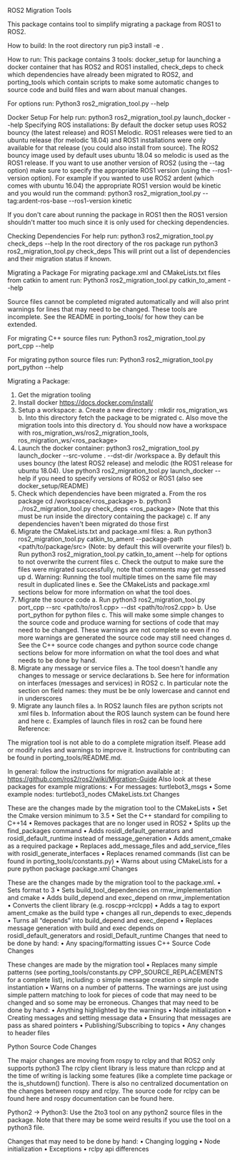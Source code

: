 ROS2 Migration Tools

This package contains tool to simplify migrating a package from ROS1 to ROS2.

How to build:
In the root directory run pip3 install -e .

How to run:
This package contains 3 tools: docker_setup for launching a docker container that has ROS2 and ROS1 installed, check_deps to check which dependencies have already been migrated to ROS2, and porting_tools which contain scripts to make some automatic changes to source code and build files and warn about manual changes.

For options run:
Python3 ros2_migration_tool.py --help

Docker Setup
For help run: python3 ros2_migration_tool.py launch_docker --help
Specifying ROS installations:
By default the docker setup uses ROS2 bouncy (the latest release) and ROS1 Melodic. ROS1 releases were tied
to an ubuntu release (for melodic 18.04) and ROS1 installations were only available for that release (you could also install from source). The ROS2 bouncy image used by default uses ubuntu 18.04 so melodic is used as the ROS1 release. If you want to use another version of ROS2 (using the --tag option) make sure to specify the appropriate ROS1 version (using the --ros1-version option). For example if you wanted to use ROS2 ardent (which comes with ubuntu 16.04) the appropriate ROS1 version would be kinetic and you would run the command:
python3 ros2_migration_tool.py --tag:ardent-ros-base --ros1-version kinetic

If you don't care about running the package in ROS1 then the ROS1 version shouldn't matter too much since it is only used for checking dependencies.

Checking Dependencies
For help run: python3 ros2_migration_tool.py check_deps --help
In the root directory of the ros package run python3 ros2_migration_tool.py check_deps <Package Name>
This will print out a list of dependencies and their migration status if known.

Migrating a Package
For migrating package.xml and CMakeLists.txt files from catkin to ament run:
Python3 ros2_migration_tool.py catkin_to_ament --help 

Source files cannot be completed migrated automatically and will also print warnings for lines that may need to be changed. These tools are incomplete. See the README in porting_tools/ for how they can be extended.

For migrating C++ source files run:
Python3 ros2_migration_tool.py port_cpp --help

For migrating python source files run:
Python3 ros2_migration_tool.py port_python --help

Migrating a Package:
1.	Get the migration tooling 
2.	Install docker https://docs.docker.com/install/
3.	Setup a workspace:
a.	Create a new directory : mkdir ros_migration_ws
b.	Into this directory fetch the package to be migrated
c.	Also move the migration tools into this directory
d.	You should now have a workspace with ros_migration_ws/ros2_migration_tools, ros_migration_ws/<ros_package>
4.	Launch the docker container: python3 ros2_migration_tool.py launch_docker --src-volume . --dst-dir /workspace
a.	By default this uses bouncy (the latest ROS2 release) and melodic (the ROS1 release for ubuntu 18.04). Use python3 ros2_migration_tool.py launch_docker --help  if you need to specify versions of ROS2 or ROS1 (also see docker_setup/README)
5.	Check which dependencies have been migrated
a.	From the ros package cd /workspace/<ros_package>
b.	 python3 ../ros2_migration_tool.py check_deps <ros_package> (Note that this must be run inside the directory containing the package)
c.	If any dependencies haven't been migrated do those first
6.	Migrate the CMakeLists.txt and package.xml files:
a.	Run python3 ros2_migration_tool.py catkin_to_ament --package-path <path/to/package/src> (Note: by default this will overwrite your files!)
b.	Run  python3 ros2_migration_tool.py catkin_to_ament --help for options to not overwrite the current files
c.	Check the output to make sure the files were migrated successfully, note that comments may get messed up
d.	Warning: Running the tool multiple times on the same file may result in duplicated lines
e.	See the CMakeLists and package.xml sections below for more information on what the tool does.
7.	Migrate the source code 
a.	Run python3 ros2_migration_tool.py port_cpp --src <path/to/ros1.cpp> --dst <path/to/ros2.cpp>
b.	Use port_python for python files
c.	This will make some simple changes to the source code and produce warning for sections of code that may need to be changed. These warnings are not complete so even if no more warnings are generated the source code may still need changes
d.	See the C++ source code changes and python source code change sections below for more information on what the tool does and what needs to be done by hand.
8.	Migrate any message or service files
a.	The tool doesn't handle any changes to message or service declarations
b.	See here for information on interfaces (messages and services) in ROS2
c.	In particular note the section on field names: they must be be only lowercase and cannot end in underscores
9.	Migrate any launch files
a.	In ROS2 launch files are python scripts not xml files
b.	Information about the ROS launch system can be found here and here
c.	Examples of launch files in ros2 can be found here
Reference:

The migration tool is not able to do a complete migration itself. Please add or modify rules and warnings to improve it. Instructions for contributing can be found in porting_tools/README.md.

In general: follow the instructions for migration available at : https://github.com/ros2/ros2/wiki/Migration-Guide
Also look at these packages for example migrations:
•	For messages: turtlebot3_msgs
•	Some example nodes: turtlebot3_nodes
CMakeLists.txt Changes

These are the changes made by the migration tool to the CMakeLists
•	Set the Cmake version minimum to 3.5
•	Set the C++ standard for compiling to C++14
•	Removes packages that are no longer used in ROS2
•	Splits up the find_packages command
•	Adds rosidl_default_generators and rosidl_default_runtime instead of message_generation
•	Adds ament_cmake as a required package
•	Replaces add_message_files and add_service_files with rosidl_generate_interfaces
•	Replaces renamed commands (list can be found in porting_tools/constants.py)
•	Warns about using CMakeLists for a pure python package
 package.xml Changes

These are the changes made by the migration tool to the package.xml.
•	Sets format to 3
•	Sets build_tool_dependencies on rmw_implementation and cmake
•	Adds build_depend and exec_depend on rmw_implementation
•	Converts the client library (e.g. roscpp→rclcpp)
•	Adds a tag to export ament_cmake as the build type
•	changes all run_depends to exec_depends
•	Turns all “depends” into build_depend and exec_depend
•	Replaces message generation with build and exec depends on rosidl_default_generators and rosidl_Default_runtime
Changes that need to be done by hand:
•	Any spacing/formatting issues
C++ Source Code Changes

These changes are made by the migration tool
•	Replaces many simple patterns (see porting_tools/constants.py CPP_SOURCE_REPLACEMENTS for a complete list), including:
o	simple message creation
o	simple node instantiation
•	Warns on a number of patterns. The warnings are just using simple pattern matching  to look for pieces of code that may need to be changed and so some may be erroneous.
Changes that may need to be done by hand:
•	Anything highlighted by the warnings
•	Node initialization
•	Creating messages and setting message data
•	Ensuring that messages are pass as shared pointers
•	Publishing/Subscribing to topics
•	Any changes to header files

Python Source Code Changes

The major changes are moving from rospy to rclpy and that ROS2 only supports python3
The rclpy client library is less mature than rclcpp and at the time of writing is lacking some features (like a complete time package or the is_shutdown() function). There is also no centralized documentation on the changes between rospy and rclpy. The source code for rclpy can be found here and rospy documentation can be found here. 

Python2 → Python3: Use the 2to3 tool on any python2 source files in the package. Note that there may be some weird results if you use the tool on a python3 file.

Changes that may need to be done by hand:
•	Changing logging
•	Node initialization
•	Exceptions
•	rclpy api differences


